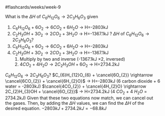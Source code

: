 #flashcards/weeks/week-9

What is the $\Delta H$ of $C_{6}H_{12}O_{6} \rightarrow 2C_{3}H_{6}O_{3}$ given
1. $C_{6}H_{12}O_{6} + 6O_{2} \rightarrow 6CO_{2} + 6H_{2}O$ -> H=-2803kJ
2. $C_{2}H_{3}OH + 3O_{2} \rightarrow 2CO_{2} + 3H_{2}O$ -> H=-1367.1kJ
?
$\Delta H$ of $C_{6}H_{12}O_{6} \rightarrow 2C_{3}H_{6}O_{3}?$
1. $C_{6}H_{12}O_{6} + 6O_{2} \rightarrow 6CO_{2} + 6H_{2}O$ -> H=-2803kJ
2. $C_{2}H_{3}OH + 3O_{2} \rightarrow 2CO_{2} + 3H_{2}O$ -> H=-1367.1kJ
	1. Multiply by two and inverse (-1367.1kJ $\times 2$, inversed)
	2. $4CO_{2} + 4H_{2}O \rightarrow 2C_{2}H_{3}OH + 6O_{2}$ -> H=2734.2kJ

$C_{6}H_{12}O_{6} \rightarrow 2C_{3}H_{6}O_{3}?$
$C_{6}H_{12}O_{6} + \cancel{6O_{2}} \rightarrow \cancel{6CO_{2}} + \cancel{6H_{2}O}$ -> H=-2803kJ (6 carbon dioxide + 6 water = -2803kJ)
$\cancel{4CO_{2}} + \cancel{4H_{2}O} \rightarrow 2C_{2}H_{3}OH + \cancel{6O_{2}}$ -> H=2734.2kJ (4 $CO_2$ + 4 $H_2O$ = 2734.2kJ)
Given that these two equations now match, we can cancel out the gases. Then, by adding the $\Delta H$ values, we can find the $\Delta H$ of the desired equation.
$-2803kJ + 2734.2kJ = -68.8kJ$

